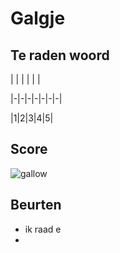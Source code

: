 # Galgje

## Te raden woord

| | | | | |

|-|-|-|-|-|-|-|

|1|2|3|4|5|

## Score
![gallow](./images/1.png)

## Beurten
* ik raad e
* 